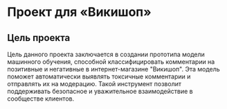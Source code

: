 # Проект для «Викишоп»
## Цель проекта

Цель данного проекта заключается в создании прототипа модели машинного обучения, способной классифицировать комментарии на позитивные и негативные в интернет-магазине "Викишоп". Эта модель поможет автоматически выявлять токсичные комментарии и отправлять их на модерацию. Такой инструмент позволит поддерживать безопасное и уважительное взаимодействие в сообществе клиентов.
